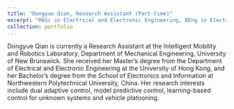 ```yaml
---
title: "Dongyue Qian, Research Assistant (Part-time)"
excerpt: "MASc in Electrical and Electronic Engineering, BEng in Electronics and Information <br/><br/>"
collection: portfolio
---
```


Dongyue Qian is currently a Research Assistant at the Intelligent Mobility and Robotics Laboratory, Department of Mechanical Engineering, University of New Brunswick. She received her Master’s degree from the Department of Electrical and Electronic Engineering at the University of Hong Kong, and her Bachelor’s degree from the School of Electronics and Information at Northwestern Polytechnical University, China. Her research interests include dual adaptive control, model predictive control, learning-based control for unknown systems and vehicle platooning.
